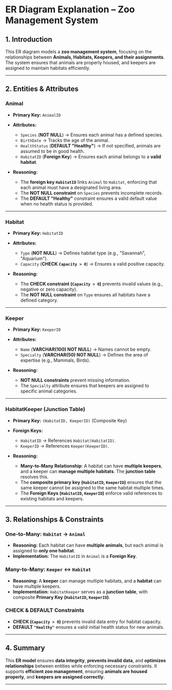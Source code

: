 # **ER Diagram Explanation – Zoo Management System**

## **1. Introduction**
This ER diagram models a **zoo management system**, focusing on the relationships between **Animals, Habitats, Keepers, and their assignments**. The system ensures that animals are properly housed, and keepers are assigned to maintain habitats efficiently.

---

## **2. Entities & Attributes**
### **Animal**
- **Primary Key:** `AnimalID`
- **Attributes:**
  - `Species` (**NOT NULL**) → Ensures each animal has a defined species.
  - `BirthDate` → Tracks the age of the animal.
  - `HealthStatus` (**DEFAULT "Healthy"**) → If not specified, animals are assumed to be in good health.
  - `HabitatID` (**Foreign Key**) → Ensures each animal belongs to a **valid habitat**.

- **Reasoning:**
  - The **foreign key `HabitatID`** links `Animal` to `Habitat`, enforcing that each animal must have a designated living area.
  - The **NOT NULL constraint** on `Species` prevents incomplete records.
  - The **DEFAULT "Healthy"** constraint ensures a valid default value when no health status is provided.

---

### **Habitat**
- **Primary Key:** `HabitatID`
- **Attributes:**
  - `Type` (**NOT NULL**) → Defines habitat type (e.g., "Savannah", "Aquarium").
  - `Capacity` (**CHECK `Capacity > 0`**) → Ensures a valid positive capacity.

- **Reasoning:**
  - The **CHECK constraint (`Capacity > 0`)** prevents invalid values (e.g., negative or zero capacity).
  - The **NOT NULL constraint** on `Type` ensures all habitats have a defined category.

---

### **Keeper**
- **Primary Key:** `KeeperID`
- **Attributes:**
  - `Name` (**VARCHAR(100) NOT NULL**) → Names cannot be empty.
  - `Specialty` (**VARCHAR(50) NOT NULL**) → Defines the area of expertise (e.g., Mammals, Birds).

- **Reasoning:**
  - **NOT NULL constraints** prevent missing information.
  - The `Specialty` attribute ensures that keepers are assigned to specific animal categories.

---

### **HabitatKeeper (Junction Table)**
- **Primary Key:** `(HabitatID, KeeperID)` (Composite Key)
- **Foreign Keys:**
  - `HabitatID` → References `Habitat(HabitatID)`.
  - `KeeperID` → References `Keeper(KeeperID)`.

- **Reasoning:**
  - **Many-to-Many Relationship**: A habitat can have **multiple keepers**, and a keeper can **manage multiple habitats**. The **junction table** resolves this.
  - The **composite primary key (`HabitatID`, `KeeperID`)** ensures that the same keeper cannot be assigned to the same habitat multiple times.
  - The **Foreign Keys (`HabitatID`, `KeeperID`)** enforce valid references to existing habitats and keepers.

---

## **3. Relationships & Constraints**
### **One-to-Many: `Habitat` → `Animal`**
- **Reasoning:** Each habitat can have **multiple animals**, but each animal is assigned to **only one habitat**.
- **Implementation:** The `HabitatID` in `Animal` is a **Foreign Key**.

### **Many-to-Many: `Keeper` ↔ `Habitat`**
- **Reasoning:** A **keeper** can manage multiple habitats, and a **habitat** can have multiple keepers.
- **Implementation:** `HabitatKeeper` serves as a **junction table**, with composite **Primary Key (`HabitatID`, `KeeperID`)**.

### **CHECK & DEFAULT Constraints**
- **CHECK (`Capacity > 0`)** prevents invalid data entry for habitat capacity.
- **DEFAULT `"Healthy"`** ensures a valid initial health status for new animals.

---

## **4. Summary**
This **ER model** ensures **data integrity**, **prevents invalid data**, and **optimizes relationships** between entities while enforcing necessary constraints. It supports **efficient zoo management**, ensuring **animals are housed properly**, and **keepers are assigned correctly**.

---